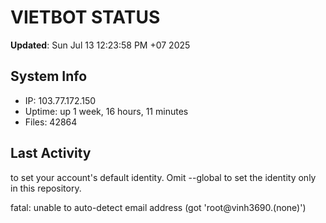 # VIETBOT STATUS
**Updated**: Sun Jul 13 12:23:58 PM +07 2025

## System Info
- IP: 103.77.172.150
- Uptime: up 1 week, 16 hours, 11 minutes
- Files: 42864

## Last Activity

to set your account's default identity.
Omit --global to set the identity only in this repository.

fatal: unable to auto-detect email address (got 'root@vinh3690.(none)')
